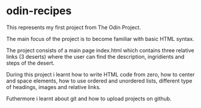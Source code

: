 # odin-recipes
This represents my first project from The Odin Project.

The main focus of the project  is to become familiar with basic HTML syntax. 

The project consists of a main page index.html which contains three relative links (3 deserts)
where the user can find the description, ingridients and steps of the desert.

During this project i learnt how to write HTML code from zero, how to center and space elements,
how to use ordered and unordered lists, different type of headings, images and relative links.

Futhermore i learnt about git and how to upload projects on github.
